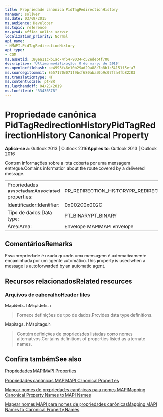 ```yaml
---
title: Propriedade canônica PidTagRedirectionHistory
manager: soliver
ms.date: 03/09/2015
ms.audience: Developer
ms.topic: reference
ms.prod: office-online-server
localization_priority: Normal
api_name:
- NMAPI.PidTagRedirectionHistory
api_type:
- COM
ms.assetid: 380ea11c-b1ac-4f54-9034-c52edec4f700
description: 'Última modificação: 9 de março de 2015'
ms.openlocfilehash: ae4993f46e10b29ad29a88b7b8b1c54151f5efa7
ms.sourcegitcommit: 8657170d071f9bcf680aba50b9c07f2a4fb82283
ms.translationtype: MT
ms.contentlocale: pt-BR
ms.lasthandoff: 04/28/2019
ms.locfileid: "33436878"
---
```

# <a name="pidtagredirectionhistory-canonical-property"></a><span data-ttu-id="79008-103">Propriedade canônica PidTagRedirectionHistory</span><span class="sxs-lookup"><span data-stu-id="79008-103">PidTagRedirectionHistory Canonical Property</span></span>

  
  
<span data-ttu-id="79008-104">**Aplica-se a**: Outlook 2013 | Outlook 2016</span><span class="sxs-lookup"><span data-stu-id="79008-104">**Applies to**: Outlook 2013 | Outlook 2016</span></span> 
  
<span data-ttu-id="79008-105">Contém informações sobre a rota coberta por uma mensagem entregue.</span><span class="sxs-lookup"><span data-stu-id="79008-105">Contains information about the route covered by a delivered message.</span></span>
  
|||
|:-----|:-----|
|<span data-ttu-id="79008-106">Propriedades associadas:</span><span class="sxs-lookup"><span data-stu-id="79008-106">Associated properties:</span></span>  <br/> |<span data-ttu-id="79008-107">PR_REDIRECTION_HISTORY</span><span class="sxs-lookup"><span data-stu-id="79008-107">PR_REDIRECTION_HISTORY</span></span>  <br/> |
|<span data-ttu-id="79008-108">Identificador:</span><span class="sxs-lookup"><span data-stu-id="79008-108">Identifier:</span></span>  <br/> |<span data-ttu-id="79008-109">0x002C</span><span class="sxs-lookup"><span data-stu-id="79008-109">0x002C</span></span>  <br/> |
|<span data-ttu-id="79008-110">Tipo de dados:</span><span class="sxs-lookup"><span data-stu-id="79008-110">Data type:</span></span>  <br/> |<span data-ttu-id="79008-111">PT_BINARY</span><span class="sxs-lookup"><span data-stu-id="79008-111">PT_BINARY</span></span>  <br/> |
|<span data-ttu-id="79008-112">Área:</span><span class="sxs-lookup"><span data-stu-id="79008-112">Area:</span></span>  <br/> |<span data-ttu-id="79008-113">Envelope MAPI</span><span class="sxs-lookup"><span data-stu-id="79008-113">MAPI envelope</span></span>  <br/> |
   
## <a name="remarks"></a><span data-ttu-id="79008-114">Comentários</span><span class="sxs-lookup"><span data-stu-id="79008-114">Remarks</span></span>

<span data-ttu-id="79008-115">Essa propriedade é usada quando uma mensagem é automaticamente encaminhada por um agente automático.</span><span class="sxs-lookup"><span data-stu-id="79008-115">This property is used when a message is autoforwarded by an automatic agent.</span></span>
  
## <a name="related-resources"></a><span data-ttu-id="79008-116">Recursos relacionados</span><span class="sxs-lookup"><span data-stu-id="79008-116">Related resources</span></span>

### <a name="header-files"></a><span data-ttu-id="79008-117">Arquivos de cabeçalho</span><span class="sxs-lookup"><span data-stu-id="79008-117">Header files</span></span>

<span data-ttu-id="79008-118">Mapidefs. h</span><span class="sxs-lookup"><span data-stu-id="79008-118">Mapidefs.h</span></span>
  
> <span data-ttu-id="79008-119">Fornece definições de tipo de dados.</span><span class="sxs-lookup"><span data-stu-id="79008-119">Provides data type definitions.</span></span>
    
<span data-ttu-id="79008-120">Mapitags. h</span><span class="sxs-lookup"><span data-stu-id="79008-120">Mapitags.h</span></span>
  
> <span data-ttu-id="79008-121">Contém definições de propriedades listadas como nomes alternativos.</span><span class="sxs-lookup"><span data-stu-id="79008-121">Contains definitions of properties listed as alternate names.</span></span>
    
## <a name="see-also"></a><span data-ttu-id="79008-122">Confira também</span><span class="sxs-lookup"><span data-stu-id="79008-122">See also</span></span>



[<span data-ttu-id="79008-123">Propriedades MAPI</span><span class="sxs-lookup"><span data-stu-id="79008-123">MAPI Properties</span></span>](mapi-properties.md)
  
[<span data-ttu-id="79008-124">Propriedades canônicas MAPI</span><span class="sxs-lookup"><span data-stu-id="79008-124">MAPI Canonical Properties</span></span>](mapi-canonical-properties.md)
  
[<span data-ttu-id="79008-125">Mapear nomes de propriedades canônicas para nomes MAPI</span><span class="sxs-lookup"><span data-stu-id="79008-125">Mapping Canonical Property Names to MAPI Names</span></span>](mapping-canonical-property-names-to-mapi-names.md)
  
[<span data-ttu-id="79008-126">Mapear nomes MAPI para nomes de propriedades canônicas</span><span class="sxs-lookup"><span data-stu-id="79008-126">Mapping MAPI Names to Canonical Property Names</span></span>](mapping-mapi-names-to-canonical-property-names.md)

